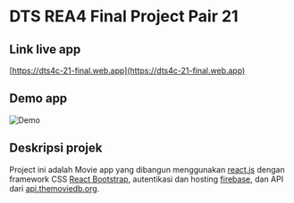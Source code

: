 # DTS REA4 Final Project Pair 21

## Link live app

[https://dts4c-21-final.web.app](https://dts4c-21-final.web.app)

## Demo app

![Demo](./public/demo.gif)

## Deskripsi projek

Project ini adalah Movie app yang dibangun menggunakan [react.js](https://reactjs.org/) dengan framework CSS [React Bootstrap](https://react-bootstrap.github.io/), autentikasi dan hosting [firebase](https://firebase.google.com/), dan API dari [api.themoviedb.org](https://www.themoviedb.org/documentation/api).
